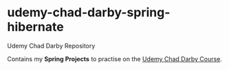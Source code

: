 # udemy-chad-darby-spring-hibernate
Udemy Chad Darby Repository

Contains my **Spring Projects** to practise on the [Udemy Chad Darby Course](https://www.udemy.com/course/spring-hibernate-tutorial/).

